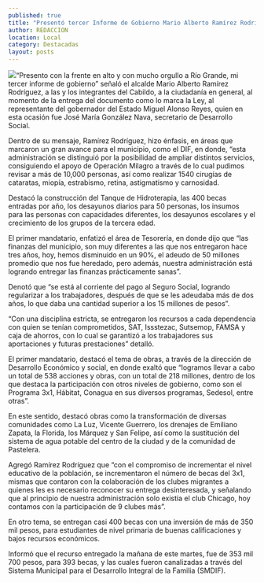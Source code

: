 ```yaml
---
published: true
title: "Presentó tercer Informe de Gobierno Mario Alberto Ramírez Rodríguez, alcalde de Río Grande"
author: REDACCION
location: Local
category: Destacadas
layout: posts
---
```


![](http://i.imgur.com/gDrtasqm.jpg)“Presento con la frente en alto y con mucho orgullo a Río Grande, mi tercer informe de gobierno” señaló el alcalde Mario Alberto Ramírez Rodríguez, a las y los integrantes del Cabildo, a la ciudadanía en general, al momento de la entrega del documento como lo marca la Ley, al representante del gobernador del Estado Miguel Alonso Reyes, quien en esta ocasión fue José María González Nava, secretario de Desarrollo Social.

Dentro de su mensaje, Ramírez Rodríguez, hizo énfasis, en áreas que marcaron un gran avance para el municipio, como el DIF, en donde, “esta administración se distinguió por la posibilidad de ampliar distintos servicios, consiguiendo el apoyo de Operación Milagro a través de lo cual pudimos revisar a más de 10,000 personas, así como realizar 1540  cirugías de cataratas, miopía, estrabismo, retina, astigmatismo y carnosidad.

Destacó la construcción del Tanque de Hidroterapia, las 400 becas entradas por año, los desayunos diarios para 50 personas, los insumos para las personas con capacidades diferentes, los desayunos escolares y el crecimiento de los grupos de la tercera edad.

El primer mandatario, enfatizó el área de Tesorería, en donde dijo que “las finanzas del municipio, son muy diferentes a las que nos entregaron hace tres años, hoy, hemos disminuido en un 90%, el adeudo de 50 millones promedio que nos fue heredado, pero además, nuestra administración está logrando entregar las finanzas prácticamente sanas”.

Denotó que “se está al corriente del pago al Seguro Social, logrando regularizar a los trabajadores, después de que se les adeudaba más de dos años, lo que daba una cantidad superior a los 15 millones de pesos”.

“Con una disciplina estricta, se entregaron los recursos a cada dependencia con quien se tenían comprometidos, SAT, Issstezac, Sutsemop, FAMSA y caja de ahorros, con lo cual se garantizó a los trabajadores sus aportaciones y futuras prestaciones” detalló.

El primer mandatario, destacó el tema de obras, a través de la dirección de Desarrollo Económico y social, en donde exaltó que “logramos llevar a cabo un total de 538 acciones y obras, con un total de 218 millones, dentro de los que destaca la participación con otros niveles de gobierno, como son el Programa 3x1, Hábitat, Conagua en sus diversos programas, Sedesol, entre otras”.

En este sentido, destacó obras como la transformación de diversas comunidades  como La Luz, Vicente Guerrero, los drenajes de Emiliano Zapata, la Florida, los Márquez y San Felipe, así como la sustitución del sistema de  agua potable del centro de la ciudad y de la comunidad de Pastelera. 

Agregó Ramírez Rodríguez que “con el compromiso de incrementar el nivel educativo de la población, se incrementaron el número de becas del 3x1, mismas que contaron con la colaboración de los clubes migrantes a quienes les es necesario reconocer su entrega desinteresada, y señalando que al principio de nuestra administración solo existía el club Chicago, hoy contamos con la participación de 9 clubes más”.

En otro tema, se entregan casi 400 becas con una inversión de más de 350 mil pesos, para estudiantes de nivel primaria de buenas calificaciones y bajos recursos económicos.

Informó que el recurso entregado la mañana de este martes, fue de 353 mil 700 pesos, para 393 becas, y las cuales fueron canalizadas a través del Sistema Municipal para el Desarrollo Integral de la Familia (SMDIF).
